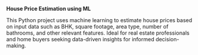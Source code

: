 **House Price Estimation using ML**

This Python project uses machine learning to estimate house prices based on input data such as BHK, square footage, area type, number of bathrooms, and other relevant features. Ideal for real estate professionals and home buyers seeking data-driven insights for informed decision-making.
